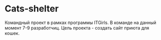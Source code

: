 # Cats-shelter

Командный проект в рамках программы ITGirls. В команде на данный момент 7-9 разработчиц. Цель проекта - создать сайт приюта для кошек.
